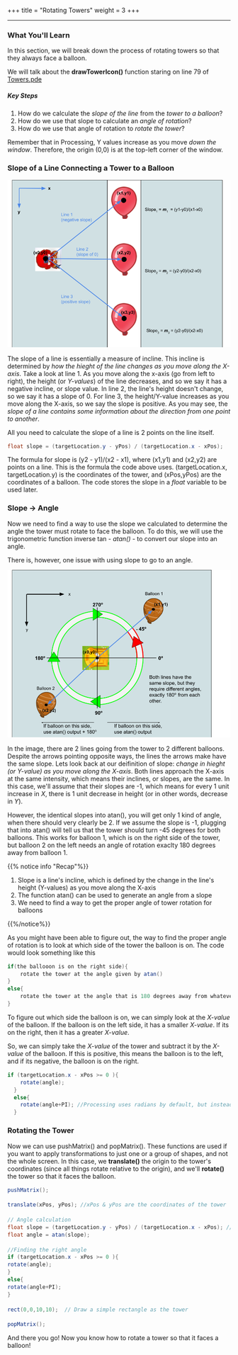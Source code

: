 +++
title = "Rotating Towers"
weight = 3
+++

---

### What You'll Learn

In this section, we will break down the process of rotating towers so that they always face a balloon.

We will talk about the **drawTowerIcon()** function staring on line 79 of [Towers.pde](https://github.com/mcpt/game-dev/blob/main/PartOne/Towers.pde "Open Towers.pde")

##### Key Steps

1. How do we calculate the _slope of the line_ from the _tower to a balloon_?
2. How do we use that slope to calculate an _angle of rotation_?
3. How do we use that angle of rotation to _rotate the tower_?

Remember that in Processing, Y values increase as you move _down the window_. Therefore, the origin (0,0) is at the top-left corner of the window.

### Slope of a Line Connecting a Tower to a Balloon

![Interface](/img/Line-Slopes.png)

The slope of a line is essentially a measure of incline. This incline is determined by _how the hieght of the line changes as you move along the X-axis_. Take a look at line 1. As you move along the x-axis (go from left to right), the height (or _Y-values_) of the line decreases, and so we say it has a negative incline, or slope value. In line 2, the line's height doesn't change, so we say it has a slope of 0. For line 3, the height/Y-value increases as you move along the X-axis, so we say the slope is positive. As you may see, the _slope of a line contains some information about the direction from one point to another_.

All you need to calculate the slope of a line is 2 points on the line itself.

```java
float slope = (targetLocation.y - yPos) / (targetLocation.x - xPos);
```

The formula for slope is (y2 - y1)/(x2 - x1), where (x1,y1) and (x2,y2) are points on a line. This is the formula the code above uses. (targetLocation.x, targetLocation.y) is the coordinates of the tower, and (xPos,yPos) are the coordinates of a balloon. The code stores the slope in a _float_ variable to be used later.

### Slope -> Angle

Now we need to find a way to use the slope we calculated to determine the angle the tower must rotate to face the balloon. To do this, we will use the trigonometric function inverse tan - _atan()_ - to convert our slope into an angle.

There is, however, one issue with using slope to go to an angle.

![Interface](/img/Rotation-Mechanism.png)

In the image, there are 2 lines going from the tower to 2 different balloons. Despite the arrows pointing opposite ways, the lines the arrows make have the same slope. Lets look back at our deifinition of slope: _change in hieght (or Y-value) as you move along the X-axis_. Both lines approach the X-axis at the same intensity, which means their inclines, or slopes, are the same. In this case, we'll assume that their slopes are -1, which means for every 1 unit increase in _X_, there is 1 unit decrease in height (or in other words, decrease in _Y_).

However, the identical slopes into atan(), you will get only 1 kind of angle, when there should very clearly be 2. If we assume the slope is -1, plugging that into atan() will tell us that the tower should turn -45 degrees for both balloons. This works for balloon 1, which is on the right side of the tower, but balloon 2 on the left needs an angle of rotation exaclty 180 degrees away from balloon 1.

{{% notice info "Recap"%}}

1. Slope is a line's incline, which is defined by the change in the line's height (Y-values) as you move along the X-axis
2. The function atan() can be used to generate an angle from a slope
3. We need to find a way to get the proper angle of tower rotation for balloons

{{%/notice%}}

As you might have been able to figure out, the way to find the proper angle of rotation is to look at which side of the tower the balloon is on. The code would look something like this

```java
if(the ballooon is on the right side){
    rotate the tower at the angle given by atan()
}
else{
    rotate the tower at the angle that is 180 degrees away from whatever is given by atan()
}
```

To figure out which side the balloon is on, we can simply look at the _X-value_ of the balloon. If the balloon is on the left side, it has a smaller _X-value_. If its on the right, then it has a greater _X-value_.

So, we can simply take the _X-value_ of the tower and subtract it by the _X-value_ of the balloon. If this is positive, this means the balloon is to the left, and if its negative, the balloon is on the right.

```java
if (targetLocation.x - xPos >= 0 ){
    rotate(angle);
  }
  else{
    rotate(angle+PI); //Processing uses radians by default, but instead of +PI you can put +degrees(180)
  }
```

### Rotating the Tower

Now we can use pushMatrix() and popMatrix(). These functions are used if you want to apply transformations to just one or a group of shapes, and not the whole screen. In this case, we **translate()** the origin to the tower's coordinates (since all things rotate relative to the origin), and we'll **rotate()** the tower so that it faces the balloon.

```java
pushMatrix();

translate(xPos, yPos); //xPos & yPos are the coordinates of the tower

// Angle calculation
float slope = (targetLocation.y - yPos) / (targetLocation.x - xPos); //Slope calculation
float angle = atan(slope);

//Finding the right angle
if (targetLocation.x - xPos >= 0 ){
rotate(angle);
}
else{
rotate(angle+PI);
}

rect(0,0,10,10);  // Draw a simple rectangle as the tower

popMatrix();
```

And there you go! Now you know how to rotate a tower so that it faces a balloon!
